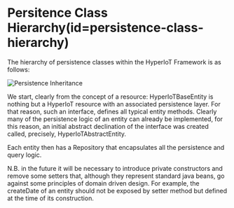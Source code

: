 # Persitence Class Hierarchy(id=persistence-class-hierarchy)

The hierarchy of persistence classes within the HyperIoT Framework is as follows:

![Persistence Inheritance](../images/persistence-inheritance.png)

We start, clearly from the concept of a resource: HyperIoTBaseEntity is nothing but a HyperIoT resource with an associated persistence layer. 
For that reason, such an interface, defines all typical entity methods. 
Clearly many of the persistence logic of an entity can already be implemented, for this reason, an initial abstract declination of the interface was created called, precisely, HyperIoTAbstractEntity.

Each entity then has a Repository that encapsulates all the persistence and query logic.

N.B. in the future it will be necessary to introduce private constructors and remove some setters that, although they represent standard java beans, go against some principles of domain driven design. For example, the createDate of an entity should not be exposed by setter method but defined at the time of its construction.